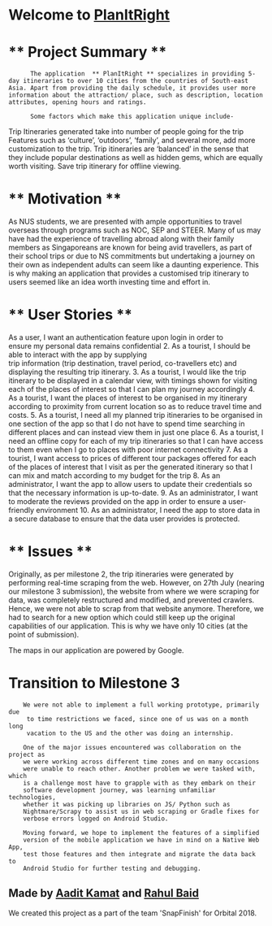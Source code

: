 Welcome to [PlanItRight](https://planitright.herokuapp.com/)
=================


  ** Project Summary **
=================
          The application  ** PlanItRight ** specializes in providing 5-day itineraries to over 10 cities from the countries of South-east Asia. Apart from providing the daily schedule, it provides user more information about the attraction/ place, such as description, location attributes, opening hours and ratings. 

          Some factors which make this application unique include- 
Trip Itineraries generated take into number of people going for the trip
Features such as ‘culture’, ‘outdoors’, ‘family’, and several more, add more customization to the trip.
Trip itineraries are ‘balanced’ in the sense that they include popular destinations as well as hidden gems, which are equally worth visiting.
Save trip itinerary for offline viewing.


** Motivation **
=================
As NUS students, we are presented with ample opportunities to travel 
overseas through programs such as NOC, SEP and STEER. Many of us
may have had the experience of  travelling abroad along with their 
family members as Singaporeans are known for being avid travellers,
as part of their school trips or due to NS commitments but undertaking a 
journey on their own as independent adults can seem like a daunting 
experience. This is why making an application that provides a 
customised trip itinerary to users seemed like an idea worth investing 
time and effort in.


 **	User Stories **
==================
As a user, I want an authentication feature upon login in order to     
                     ensure my personal data remains confidential
2.        As a tourist, I should be able to interact with the app by supplying  
           trip information (trip destination, travel period, co-travellers etc) 
           and displaying the resulting trip itinerary. 
3. 	 As a tourist, I would like the trip itinerary to be displayed in a 
           calendar view, with timings shown for visiting each of the places 
           of interest so that I can plan my journey accordingly
4.        As a tourist, I want the places of interest to be organised in my 
           itinerary according to proximity from current location so as to 
           reduce travel time and costs.
5. 	As a tourist, I need all my planned trip itineraries to be organised in 
           one section of the app so that I do not have to spend time searching 
           in different places and can instead view them in just one place 
6.       As a tourist, I need an offline copy for each of my trip itineraries so 
          that I can have access to them even when I go to places with poor 
          internet connectivity
7.       As a tourist, I want access to prices of different tour packages 
          offered for each of the places of interest that I visit as per the 
          generated itinerary so that I can mix and match according to my 
          budget for the trip
          8.       As an administrator, I want the app to allow users to update their 
          credentials so that the necessary information is up-to-date.
9.       As an administrator, I want to moderate the reviews provided on 
          the app in order to ensure a user-friendly environment
10.     As an administrator, I need the app to store data in a secure 
          database to ensure that the data user provides is protected. 
        


 ** Issues **
============
Originally, as per milestone 2, the trip itineraries were generated by performing real-time scraping from the web. However, on 27th July (nearing our milestone 3 submission), the website from where we were scraping for data, was completely restructured and modified, and prevented crawlers. Hence, we were not able to scrap from that website anymore. Therefore, we had to search for a new option which could still keep up the original capabilities of our application. This is why we have only 10 cities (at the point of submission). 

The maps in our application are powered by Google. 


Transition to Milestone 3
===============	
        We were not able to implement a full working prototype, primarily due 
         to time restrictions we faced, since one of us was on a month long 
         vacation to the US and the other was doing an internship. 
         
        One of the major issues encountered was collaboration on the project as 
        we were working across different time zones and on many occasions 
        were unable to reach other. Another problem we were tasked with, which 
        is a challenge most have to grapple with as they embark on their 
        software development journey, was learning unfamiliar technologies, 
        whether it was picking up libraries on JS/ Python such as 
        Nightmare/Scrapy to assist us in web scraping or Gradle fixes for 
        verbose errors logged on Android Studio.

        Moving forward, we hope to implement the features of a simplified 
        version of the mobile application we have in mind on a Native Web App, 
        test those features and then integrate and migrate the data back to 
        Android Studio for further testing and debugging.

         




Made by [Aadit Kamat](https://github.com/aaditkamat) and [Rahul Baid](https://github.com/rahulb99) 
-------------------
We created this project as a part of the team 'SnapFinish' for Orbital 2018.
